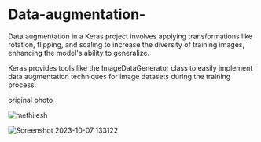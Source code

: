 # Data-augmentation-

Data augmentation in a Keras project involves applying transformations like rotation, flipping, and scaling to increase the diversity of training images, enhancing the model's ability to generalize.

Keras provides tools like the ImageDataGenerator class to easily implement data augmentation techniques for image datasets during the training process.

original photo

![methilesh](https://github.com/Methilesh/Data-augmentation-/assets/141352214/6bbb6b07-5d9b-4421-8bab-ac573b623d2a)




![Screenshot 2023-10-07 133122](https://github.com/Methilesh/Data-augmentation-/assets/141352214/ec7baec1-599b-44dc-b5ea-f1bf34cd1158)
